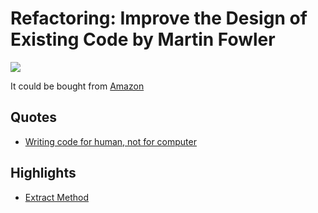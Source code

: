 # Refactoring: Improve the Design of Existing Code by Martin Fowler

[![](https://camo.githubusercontent.com/d9e2a13d969917057106ec852a446e11d6bbd825/68747470733a2f2f696d616765732d6e612e73736c2d696d616765732d616d617a6f6e2e636f6d2f696d616765732f492f35314b2d4d35685238714c2e5f53583235385f424f312c3230342c3230332c3230305f2e6a7067)](https://camo.githubusercontent.com/d9e2a13d969917057106ec852a446e11d6bbd825/68747470733a2f2f696d616765732d6e612e73736c2d696d616765732d616d617a6f6e2e636f6d2f696d616765732f492f35314b2d4d35685238714c2e5f53583235385f424f312c3230342c3230332c3230305f2e6a7067)

It could be bought from [Amazon](https://www.amazon.com/Refactoring-Improving-Design-Existing-Code/dp/0201485672)

## Quotes

* [Writing code for human, not for computer](https://github.com/EbenZhang/awesome-programming-knowledge/blob/master/Refactoring/Quotes/CodingForHuman.md)

## Highlights

* [Extract Method](https://github.com/EbenZhang/awesome-programming-knowledge/blob/master/Refactoring/ExtractMethod.md)



